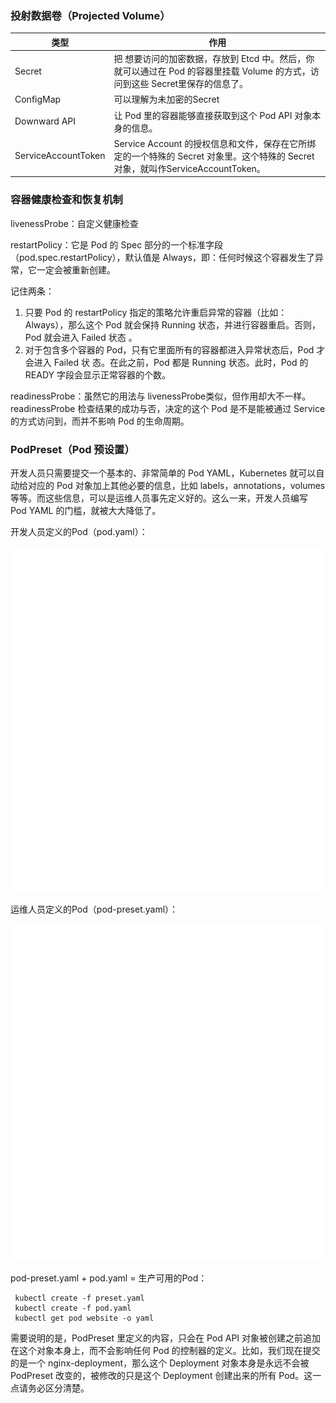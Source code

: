### 投射数据卷（Projected Volume）
| 类型                | 作用                                                         |
| ------------------- | ------------------------------------------------------------ |
| Secret              | 把  想要访问的加密数据，存放到 Etcd 中。然后，你就可以通过在 Pod 的容器里挂载 Volume 的方式，访问到这些 Secret里保存的信息了。 |
| ConfigMap           | 可以理解为未加密的Secret                                     |
| Downward API        | 让 Pod 里的容器能够直接获取到这个 Pod API 对象本身的信息。   |
| ServiceAccountToken | Service Account 的授权信息和文件，保存在它所绑定的一个特殊的 Secret 对象里。这个特殊的 Secret 对象，就叫作ServiceAccountToken。 |

### 容器健康检查和恢复机制

livenessProbe：自定义健康检查

restartPolicy：它是 Pod 的 Spec 部分的一个标准字段（pod.spec.restartPolicy），默认值是 Always，即：任何时候这个容器发生了异常，它一定会被重新创建。

记住两条：

1. 只要 Pod 的 restartPolicy 指定的策略允许重启异常的容器（比如：Always），那么这个 Pod
  就会保持 Running 状态，并进行容器重启。否则，Pod 就会进入 Failed 状态 。
2. 对于包含多个容器的 Pod，只有它里面所有的容器都进入异常状态后，Pod 才会进入 Failed 状
  态。在此之前，Pod 都是 Running 状态。此时，Pod 的 READY 字段会显示正常容器的个数。

readinessProbe：虽然它的用法与 livenessProbe类似，但作用却大不一样。readinessProbe 检查结果的成功与否，决定的这个 Pod 是不是能被通过 Service 的方式访问到，而并不影响 Pod 的生命周期。

### PodPreset（Pod 预设置）

开发人员只需要提交一个基本的、非常简单的 Pod YAML，Kubernetes 就可以自动给对应的 Pod 对象加上其他必要的信息，比如 labels，annotations，volumes 等等。而这些信息，可以是运维人员事先定义好的。这么一来，开发人员编写 Pod YAML 的门槛，就被大大降低了。

开发人员定义的Pod（pod.yaml）：

![carbon (4)](https://raw.githubusercontent.com/boatrainlsz/my-image-hosting/main/carbon%20(4).svg)

运维人员定义的Pod（pod-preset.yaml）：

![carbon (5)](https://raw.githubusercontent.com/boatrainlsz/my-image-hosting/main/carbon%20(5).svg)

pod-preset.yaml + pod.yaml = 生产可用的Pod：

```shell
 kubectl create -f preset.yaml
 kubectl create -f pod.yaml
 kubectl get pod website -o yaml
```

需要说明的是，PodPreset 里定义的内容，只会在 Pod API 对象被创建之前追加在这个对象本身上，而不会影响任何 Pod 的控制器的定义。比如，我们现在提交的是一个 nginx-deployment，那么这个 Deployment 对象本身是永远不会被PodPreset 改变的，被修改的只是这个 Deployment 创建出来的所有 Pod。这一点请务必区分清楚。
